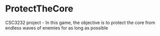 # ProtectTheCore
CSC3232 project - In this game, the objective is to protect the core from endless waves of enemies for as long as possible 
